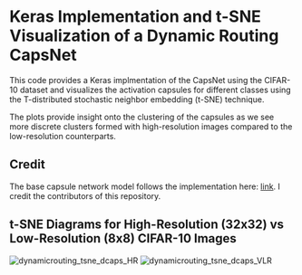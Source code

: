 # Keras Implementation and t-SNE Visualization of a Dynamic Routing CapsNet

This code provides a Keras implmentation of the CapsNet using the CIFAR-10 dataset and visualizes the activation capsules for different classes using the T-distributed stochastic neighbor embedding (t-SNE) technique.

The plots provide insight onto the clustering of the capsules as we see more discrete clusters formed with high-resolution images compared to the low-resolution counterparts.

## Credit
The base capsule network model follows the implementation here: <a href="https://github.com/XifengGuo/CapsNet-Keras" target="_blank">link</a>. I credit the contributors of this repository.

## t-SNE Diagrams for High-Resolution (32x32) vs Low-Resolution (8x8) CIFAR-10 Images

![dynamicrouting_tsne_dcaps_HR](https://github.com/kdhasi/capsnets_cifar10/assets/146899852/7f431428-14a2-4be5-a7ee-241f8a51b2de)
![dynamicrouting_tsne_dcaps_VLR](https://github.com/kdhasi/capsnets_cifar10/assets/146899852/ba47ddd5-79cc-488e-8b42-65ab7c74be78)
